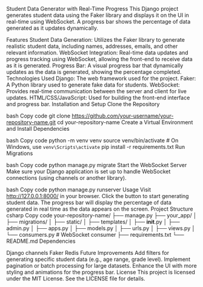

Student Data Generator with Real-Time Progress
This Django project generates student data using the Faker library and displays it on the UI in real-time using WebSocket. A progress bar shows the percentage of data generated as it updates dynamically.

Features
Student Data Generation: Utilizes the Faker library to generate realistic student data, including names, addresses, emails, and other relevant information.
WebSocket Integration: Real-time data updates and progress tracking using WebSocket, allowing the front-end to receive data as it is generated.
Progress Bar: A visual progress bar that dynamically updates as the data is generated, showing the percentage completed.
Technologies Used
Django: The web framework used for the project.
Faker: A Python library used to generate fake data for students.
WebSocket: Provides real-time communication between the server and client for live updates.
HTML/CSS/JavaScript: Used for building the front-end interface and progress bar.
Installation and Setup
Clone the Repository

bash
Copy code
git clone https://github.com/your-username/your-repository-name.git
cd your-repository-name
Create a Virtual Environment and Install Dependencies

bash
Copy code
python -m venv venv
source venv/bin/activate  # On Windows, use `venv\Scripts\activate`
pip install -r requirements.txt
Run Migrations

bash
Copy code
python manage.py migrate
Start the WebSocket Server Make sure your Django application is set up to handle WebSocket connections (using channels or another library).

bash
Copy code
python manage.py runserver
Usage
Visit http://127.0.0.1:8000/ in your browser.
Click the button to start generating student data.
The progress bar will display the percentage of data generated in real time as the data appears on the screen.
Project Structure
csharp
Copy code
your-repository-name/
├── manage.py
├── your_app/
│   ├── migrations/
│   ├── static/
│   ├── templates/
│   ├── __init__.py
│   ├── admin.py
│   ├── apps.py
│   ├── models.py
│   ├── urls.py
│   ├── views.py
│   └── consumers.py    # WebSocket consumer
├── requirements.txt
└── README.md
Dependencies


Django
channels 
Faker
Redis
Future Improvements
Add filters for generating specific student data (e.g., age range, grade level).
Implement pagination or batch processing for large datasets.
Enhance the UI with more styling and animations for the progress bar.
License
This project is licensed under the MIT License. See the LICENSE file for details.
